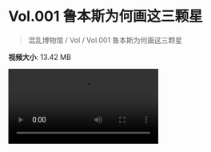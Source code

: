 # Vol.001 鲁本斯为何画这三颗星

> 混乱博物馆 / Vol / Vol.001 鲁本斯为何画这三颗星

**视频大小**: 13.42 MB

<div class="video"><video src="https://file.hsyhx.top/archive/混乱博物馆/Vol/001.mp4" controls preload>🤔 您的浏览器不支持 video 标签</video></div>